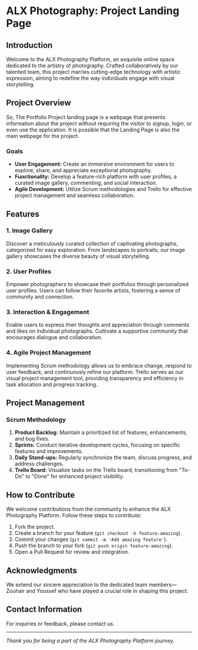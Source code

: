 # ALX Photography: Project Landing Page

## Introduction

Welcome to the ALX Photography Platform, an exquisite online space dedicated to the artistry of photography. Crafted collaboratively by our talented team, this project marries cutting-edge technology with artistic expression, aiming to redefine the way individuals engage with visual storytelling.

## Project Overview

So, The Portfolio Project landing page is a webpage that presents information about the project without requiring the visitor to signup, login, or even use the application. It is possible that the Landing Page is also the main webpage for the project.

### Goals

- **User Engagement:** Create an immersive environment for users to explore, share, and appreciate exceptional photography.
- **Functionality:** Develop a feature-rich platform with user profiles, a curated image gallery, commenting, and social interaction.
- **Agile Development:** Utilize Scrum methodologies and Trello for effective project management and seamless collaboration.

## Features

### 1. Image Gallery

Discover a meticulously curated collection of captivating photographs, categorized for easy exploration. From landscapes to portraits, our image gallery showcases the diverse beauty of visual storytelling.

### 2. User Profiles

Empower photographers to showcase their portfolios through personalized user profiles. Users can follow their favorite artists, fostering a sense of community and connection.

### 3. Interaction & Engagement

Enable users to express their thoughts and appreciation through comments and likes on individual photographs. Cultivate a supportive community that encourages dialogue and collaboration.

### 4. Agile Project Management

Implementing Scrum methodology allows us to embrace change, respond to user feedback, and continuously refine our platform. Trello serves as our visual project management tool, providing transparency and efficiency in task allocation and progress tracking.

## Project Management

### Scrum Methodology

1. **Product Backlog:** Maintain a prioritized list of features, enhancements, and bug fixes.
2. **Sprints:** Conduct iterative development cycles, focusing on specific features and improvements.
3. **Daily Stand-ups:** Regularly synchronize the team, discuss progress, and address challenges.
4. **Trello Board:** Visualize tasks on the Trello board, transitioning from "To-Do" to "Done" for enhanced project visibility.

## How to Contribute

We welcome contributions from the community to enhance the ALX Photography Platform. Follow these steps to contribute:

1. Fork the project.
2. Create a branch for your feature (`git checkout -b feature-amazing`).
3. Commit your changes (`git commit -m 'Add amazing feature'`).
4. Push the branch to your fork (`git push origin feature-amazing`).
5. Open a Pull Request for review and integration.

## Acknowledgments

We extend our sincere appreciation to the dedicated team members— Zouhair and Youssef who have played a crucial role in shaping this project.

## Contact Information

For inquiries or feedback, please contact us.

---
*Thank you for being a part of the ALX Photography Platform journey.*
